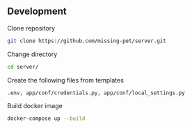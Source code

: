 ## Development

Clone repository

```bash
git clone https://github.com/missing-pet/server.git
```

Change directory

```bash
cd server/
```

Create the following files from templates

```
.env, app/conf/credentials.py, app/conf/local_settings.py
```

Build docker image

```bash
docker-compose up --build
```
